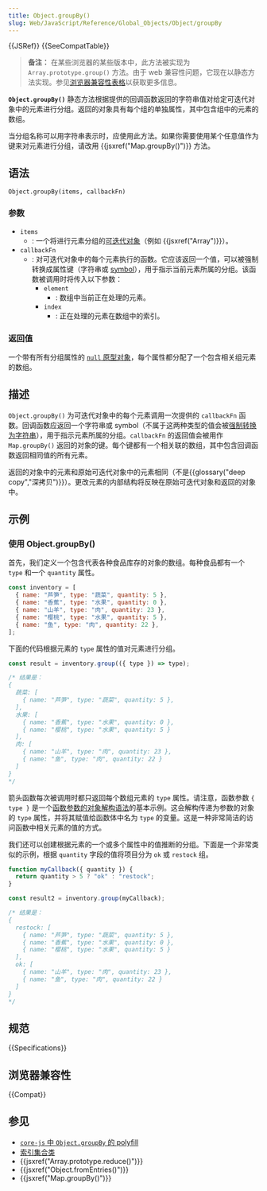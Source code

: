 ```yaml
---
title: Object.groupBy()
slug: Web/JavaScript/Reference/Global_Objects/Object/groupBy
---
```


{{JSRef}} {{SeeCompatTable}}

> **备注：** 在某些浏览器的某些版本中，此方法被实现为 `Array.prototype.group()` 方法。由于 web 兼容性问题，它现在以静态方法实现。参见[浏览器兼容性表格](#浏览器兼容性)以获取更多信息。

**`Object.groupBy()`** 静态方法根据提供的回调函数返回的字符串值对给定可迭代对象中的元素进行分组。返回的对象具有每个组的单独属性，其中包含组中的元素的数组。

当分组名称可以用字符串表示时，应使用此方法。如果你需要使用某个任意值作为键来对元素进行分组，请改用 {{jsxref("Map.groupBy()")}} 方法。

<!-- {{EmbedInteractiveExample("pages/js/object-groupby.html")}} -->

## 语法

```js-nolint
Object.groupBy(items, callbackFn)
```

### 参数

- `items`
  - : 一个将进行元素分组的[可迭代对象](/zh-CN/docs/Web/JavaScript/Reference/Iteration_protocols#可迭代协议)（例如 {{jsxref("Array")}}）。
- `callbackFn`
  - : 对可迭代对象中的每个元素执行的函数。它应该返回一个值，可以被强制转换成属性键（字符串或 [symbol](/zh-CN/docs/Web/JavaScript/Reference/Global_Objects/Symbol)），用于指示当前元素所属的分组。该函数被调用时将传入以下参数：
    - `element`
      - : 数组中当前正在处理的元素。
    - `index`
      - : 正在处理的元素在数组中的索引。

### 返回值

一个带有所有分组属性的 [`null` 原型对象](/zh-CN/docs/Web/JavaScript/Reference/Global_Objects/Object#null_原型对象)，每个属性都分配了一个包含相关组元素的数组。

## 描述

`Object.groupBy()` 为可迭代对象中的每个元素调用一次提供的 `callbackFn` 函数。回调函数应返回一个字符串或 symbol（不属于这两种类型的值会被[强制转换为字符串](/zh-CN/docs/Web/JavaScript/Reference/Global_Objects/String#字符串强制转换)），用于指示元素所属的分组。`callbackFn` 的返回值会被用作 `Map.groupBy()` 返回的对象的键。每个键都有一个相关联的数组，其中包含回调函数返回相同值的所有元素。

返回的对象中的元素和原始可迭代对象中的元素相同（不是{{glossary("deep copy","深拷贝")}}）。更改元素的内部结构将反映在原始可迭代对象和返回的对象中。

## 示例

### 使用 Object.groupBy()

首先，我们定义一个包含代表各种食品库存的对象的数组。每种食品都有一个 `type` 和一个 `quantity` 属性。

```js
const inventory = [
  { name: "芦笋", type: "蔬菜", quantity: 5 },
  { name: "香蕉", type: "水果", quantity: 0 },
  { name: "山羊", type: "肉", quantity: 23 },
  { name: "樱桃", type: "水果", quantity: 5 },
  { name: "鱼", type: "肉", quantity: 22 },
];
```

下面的代码根据元素的 `type` 属性的值对元素进行分组。

<!-- autocorrect-disable -->

```js
const result = inventory.group(({ type }) => type);

/* 结果是：
{
  蔬菜: [
    { name: "芦笋", type: "蔬菜", quantity: 5 },
  ],
  水果: [
    { name: "香蕉", type: "水果", quantity: 0 },
    { name: "樱桃", type: "水果", quantity: 5 }
  ],
  肉: [
    { name: "山羊", type: "肉", quantity: 23 },
    { name: "鱼", type: "肉", quantity: 22 }
  ]
}
*/
```

<!-- autocorrect-enable -->

箭头函数每次被调用时都只返回每个数组元素的 `type` 属性。请注意，函数参数 `{ type }` 是一个[函数参数的对象解构语法](/zh-CN/docs/Web/JavaScript/Reference/Operators/Destructuring_assignment#从作为函数参数传递的对象中提取属性)的基本示例。这会解构传递为参数的对象的 `type` 属性，并将其赋值给函数体中名为 `type` 的变量。这是一种非常简洁的访问函数中相关元素的值的方式。

我们还可以创建根据元素的一个或多个属性中的值推断的分组。下面是一个非常类似的示例，根据 `quantity` 字段的值将项目分为 `ok` 或 `restock` 组。

```js
function myCallback({ quantity }) {
  return quantity > 5 ? "ok" : "restock";
}

const result2 = inventory.group(myCallback);

/* 结果是：
{
  restock: [
    { name: "芦笋", type: "蔬菜", quantity: 5 },
    { name: "香蕉", type: "水果", quantity: 0 },
    { name: "樱桃", type: "水果", quantity: 5 }
  ],
  ok: [
    { name: "山羊", type: "肉", quantity: 23 },
    { name: "鱼", type: "肉", quantity: 22 }
  ]
}
*/
```

## 规范

{{Specifications}}

## 浏览器兼容性

{{Compat}}

## 参见

- [`core-js` 中 `Object.groupBy` 的 polyfill](https://github.com/zloirock/core-js#array-grouping)
- [索引集合类](/zh-CN/docs/Web/JavaScript/Guide/Indexed_collections)
- {{jsxref("Array.prototype.reduce()")}}
- {{jsxref("Object.fromEntries()")}}
- {{jsxref("Map.groupBy()")}}
